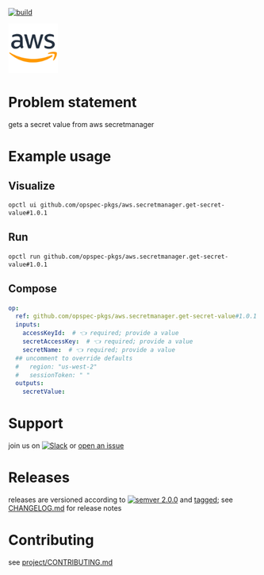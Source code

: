 [![build](https://github.com/opspec-pkgs/aws.secretmanager.get-secret-value/actions/workflows/build.yml/badge.svg)](https://github.com/opspec-pkgs/aws.secretmanager.get-secret-value/actions/workflows/build.yml)


<img src="icon.svg" alt="icon" height="100px">

# Problem statement

gets a secret value from aws secretmanager

# Example usage

## Visualize

```shell
opctl ui github.com/opspec-pkgs/aws.secretmanager.get-secret-value#1.0.1
```

## Run

```
opctl run github.com/opspec-pkgs/aws.secretmanager.get-secret-value#1.0.1
```

## Compose

```yaml
op:
  ref: github.com/opspec-pkgs/aws.secretmanager.get-secret-value#1.0.1
  inputs:
    accessKeyId:  # 👈 required; provide a value
    secretAccessKey:  # 👈 required; provide a value
    secretName:  # 👈 required; provide a value
  ## uncomment to override defaults
  #   region: "us-west-2"
  #   sessionToken: " "
  outputs:
    secretValue:
```

# Support

join us on
[![Slack](https://img.shields.io/badge/slack-opctl-E01563.svg)](https://join.slack.com/t/opctl/shared_invite/zt-51zodvjn-Ul_UXfkhqYLWZPQTvNPp5w)
or
[open an issue](https://github.com/opspec-pkgs/aws.secretmanager.get-secret-value/issues)

# Releases

releases are versioned according to
[![semver 2.0.0](https://img.shields.io/badge/semver-2.0.0-brightgreen.svg)](http://semver.org/spec/v2.0.0.html)
and [tagged](https://git-scm.com/book/en/v2/Git-Basics-Tagging); see
[CHANGELOG.md](CHANGELOG.md) for release notes

# Contributing

see
[project/CONTRIBUTING.md](https://github.com/opspec-pkgs/project/blob/main/CONTRIBUTING.md)
